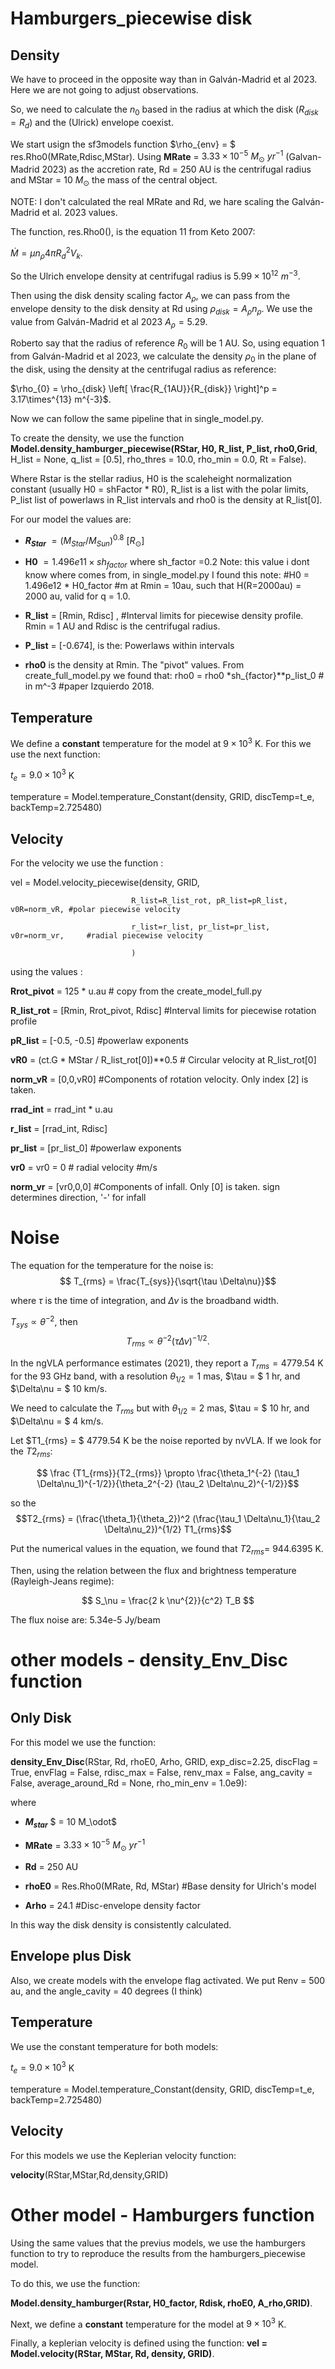 # Hamburgers_piecewise disk

## Density
We have to proceed in the opposite way than in Galván-Madrid et al 2023. Here we are not going to adjust observations.

So, we need to calculate the $n_0$ based in the radius at which the disk ($R_{disk} = R_d$) and the (Ulrick) envelope coexist. 

We start usign the sf3models function $\rho_{env} = $ res.Rho0(MRate,Rdisc,MStar).
Using **MRate** = $3.33\times10^{-5}$ $M_\odot$ $yr^{-1}$ (Galvan-Madrid 2023) as the accretion rate, Rd = 250 AU is the centrifugal radius and MStar = 10 $M_\odot$ the mass of the central object.

NOTE: I don't calculated the real MRate and Rd, we hare scaling the Galván-Madrid et al. 2023 values.

The function, res.Rho0(), is the equation 11 from Keto 2007:

$\dot M = \mu n_\rho 4\pi R_d^2 V_k$.

So the Ulrich envelope density at centrifugal radius is $5.99\times10^{12} ~ m^{-3}$.

Then using the disk density scaling factor $A_\rho$, we can pass from the envelope density to the disk density at Rd using  $\rho_{disk} = A_\rho n_{\rho}$. We use the value from Galván-Madrid et al 2023 $A_\rho = 5.29$.

Roberto say that the radius of reference $R_0$ will be 1 AU. 
So, using equation 1 from Galván-Madrid et al 2023, we calculate the density $\rho_{0}$ in the plane of the disk, using the density at the centrifugal radius as reference:

$\rho_{0} = \rho_{disk} \left[ \frac{R_{1AU}}{R_{disk}} \right]^p = 3.17\times^{13} m^{-3}$. 

Now we can follow the same pipeline that in single_model.py.

To create the density, we use the function **Model.density_hamburger_piecewise(RStar, H0, R_list, P_list, rho0,Grid**, H_list = None, q_list = [0.5], rho_thres = 10.0, rho_min = 0.0, Rt = False).

Where Rstar is the stellar radius, H0 is the scaleheight normalization constant (usually H0 = shFactor * R0), R_list is a list with the polar limits, P_list list of powerlaws in R_list intervals and rho0 is the density at R_list[0].


For our model the values are:
- **$R_{Star}$** $= (M_{Star}/M_{Sun})^{0.8}$ [$R_\odot$]

- **H0** $= 1.496e11 \times sh_{factor}$ where sh_factor =0.2  Note: this value i dont know where comes from, in single_model.py I found this note: #H0 = 1.496e12 * H0_factor #m at Rmin = 10au, such that H(R=2000au) = 2000 au, valid for q = 1.0.
 
 
- **R_list** = [Rmin, Rdisc] , #Interval limits for piecewise density profile. Rmin = 1 AU and Rdisc is the centrifugal radius.
 
 
- **P_list** = [-0.674], is the: Powerlaws within intervals
 
 
- **rho0** is the density at Rmin. The "pivot" values. From create_full_model.py we found that:  rho0 = rho0	*sh_{factor}**p_list_0 	# in m^-3    #paper Izquierdo 2018.


## Temperature
We define a **constant** temperature for the model at $9\times10^3$ K. For this we use the next function:

$t_e = 9.0\times 10^3$ K


temperature = Model.temperature_Constant(density, GRID, discTemp=t_e, backTemp=2.725480)


## Velocity

For the velocity we use the function :

vel = Model.velocity_piecewise(density, GRID,

                               R_list=R_list_rot, pR_list=pR_list, v0R=norm_vR, #polar piecewise velocity
                               
                               r_list=r_list, pr_list=pr_list, v0r=norm_vr,     #radial piecewise velocity
                               
                               )
                               
using the values :


**Rrot_pivot** = 125 * u.au # copy from the create_model_full.py

**R_list_rot** = [Rmin, Rrot_pivot, Rdisc] #Interval limits for piecewise rotation profile

**pR_list** = [-0.5, -0.5] #powerlaw exponents

**vR0** = (ct.G * MStar / R_list_rot[0])**0.5	# Circular velocity at R_list_rot[0]

**norm_vR** = [0,0,vR0] #Components of rotation velocity. Only index [2] is taken.

**rrad_int** = rrad_int * u.au

**r_list** = [rrad_int, Rdisc]

**pr_list** = [pr_list_0] #powerlaw exponents

**vr0** = vr0  = 0 # radial velocity           #m/s

**norm_vr** = [vr0,0,0]   #Components of infall. Only [0] is taken. sign determines direction, '-' for infall


# Noise 

The equation for the temperature for the noise is:
$$ T_{rms} = \frac{T_{sys}}{\sqrt{\tau \Delta\nu}}$$

where $\tau$ is the time of integration, and $\Delta\nu$ is the broadband width.

$T_{sys} \propto \theta^{-2}$, then $$T_{rms} \propto \theta^{-2} (\tau \Delta\nu)^{-1/2}.$$

In the ngVLA performance estimates (2021), they report a $T_{rms} = 4779.54$ K for the 93 GHz band, with a resolution $\theta_{1/2} = 1$ mas, $\tau = $ 1 hr, and $\Delta\nu = $ 10 km/s.

We need to calculate the $T_{rms}$ but with $\theta_{1/2} = 2$ mas, $\tau = $ 10 hr, and $\Delta\nu = $ 4 km/s.

Let $T1_{rms} = $ 4779.54 K be the noise reported by nvVLA. If we look for the $T2_{rms}$:

$$ \frac {T1_{rms}}{T2_{rms}} \propto \frac{\theta_1^{-2} (\tau_1 \Delta\nu_1)^{-1/2}}{\theta_2^{-2} (\tau_2 \Delta\nu_2)^{-1/2}}$$ 

so the $$T2_{rms} = (\frac{\theta_1}{\theta_2})^2 (\frac{\tau_1 \Delta\nu_1}{\tau_2 \Delta\nu_2})^{1/2} T1_{rms}$$   

Put the numerical values in the equation, we found that $T2_{rms} =$ 944.6395 K. 

Then, using the relation between the flux and brightness temperature  (Rayleigh-Jeans regime):

$$ S_\nu = \frac{2 k \nu^{2}}{c^2} T_B $$

The flux noise are: 5.34e-5 Jy/beam

# other models - density_Env_Disc function

## Only Disk 

For this model we use the function:

**density_Env_Disc**(RStar, Rd, rhoE0, Arho, GRID, 
                     exp_disc=2.25,
                     discFlag = True, envFlag = False, 
                     rdisc_max = False, renv_max = False, 
                     ang_cavity = False, average_around_Rd = None, 
                     rho_min_env = 1.0e9):

where

- **$M_{star}$** $ = 10 M_\odot$

- **MRate** = $3.33\times10^{-5}$ $M_\odot$ $yr^{-1}$ 

- **Rd** = 250 AU

- **rhoE0** = Res.Rho0(MRate, Rd, MStar) #Base density for Ulrich's model

- **Arho** = 24.1 #Disc-envelope density factor

In this way the disk density is consistently calculated. 

## Envelope plus Disk

Also, we create models with the envelope flag activated. We put Renv = 500 au, and the angle_cavity = 40 degrees (I think)

## Temperature

We use the constant temperature for both models:

$t_e = 9.0\times 10^3$ K


temperature = Model.temperature_Constant(density, GRID, discTemp=t_e, backTemp=2.725480)

## Velocity

For this models we use the Keplerian velocity function:

**velocity**(RStar,MStar,Rd,density,GRID)

# Other model - Hamburgers function

Using the same values that the previus models, we use the hamburgers function to try to reproduce the results from the hamburgers_piecewise model.

To do this, we use the function:

**Model.density_hamburger(Rstar, H0_factor, Rdisk, rhoE0, A_rho,GRID)**.


Next, we define a **constant** temperature for the model at $9\times10^3$ K.


Finally, a keplerian velocity is defined using the function: **vel = Model.velocity(RStar, MStar, Rd, density, GRID)**.

